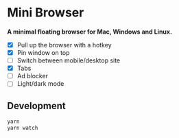 # Mini Browser

**A minimal floating browser for Mac, Windows and Linux.**

- [x] Pull up the browser with a hotkey
- [x] Pin window on top
- [ ] Switch between mobile/desktop site
- [x] Tabs
- [ ] Ad blocker
- [ ] Light/dark mode

## Development

```sh
yarn
yarn watch
```
